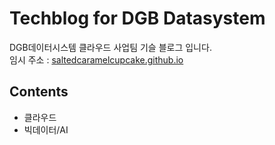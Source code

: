 # Techblog for DGB Datasystem

DGB데이터시스템 클라우드 사업팀 기슬 블로그 입니다.  
임시 주소 : [saltedcaramelcupcake.github.io](saltedcaramelcupcake.github.io)


## Contents
* 클라우드
* 빅데이터/AI



